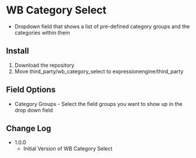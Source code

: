 WB Category Select
==================

- Dropdown field that shows a list of pre-defined category groups and the categories within them


Install
-------

1. Download the repository
2. Move third\_party/wb\_category\_select to expressionengine/third\_party


Field Options
-------------

- Category Groups - Select the field groups you want to show up in the drop down field


Change Log
----------

- 1.0.0
	- Initial Version of WB Category Select  